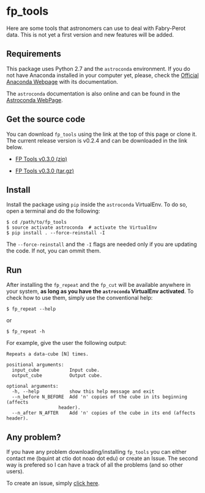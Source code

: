 # fp_tools

  Here are some tools that astronomers can use to deal with Fabry-Perot data.
  This is not yet a first version and new features will be added.

## Requirements

  This package uses Python 2.7 and the `astroconda` environment. If you do not
  have Anaconda installed in your computer yet, please, check the
  [Official Anaconda Webpage](https://www.continuum.io/downloads)
  with its documentation.

  The `astroconda` documentation is also online and can be found in the
  [Astroconda WebPage](https://astroconda.readthedocs.io/en/latest/).

## Get the source code

  You can download `fp_tools` using the link at the top of this page or clone
  it. The current release version is v0.2.4 and can be downloaded in the link
  below.

  * [FP Tools v0.3.0 (zip)](https://github.com/b1quint/fp_tools/archive/fp_tools-v0.3.0.zip)

  * [FP Tools v0.3.0 (tar.gz)](https://github.com/b1quint/fp_tools/archive/fp_tools-v0.3.0.tar.gz)  


## Install

  Install the package using `pip` inside the `astroconda` VirtualEnv. To do so,
  open a terminal and do the following:
  
    $ cd /path/to/fp_tools  
    $ source activate astroconda  # activate the VirtualEnv
    $ pip install . --force-reinstall -I
    
  The `--force-reinstall` and the `-I` flags are needed only if you 
  are updating the code. If not, you can ommit them.
  
## Run 

  After installing the `fp_repeat` and the `fp_cut` will be available
  anywhere in your system, **as long as you have the `astroconda` VirtualEnv
  activated**. To check how to use them, simply use the conventional help:
  
    $ fp_repeat --help
    
  or
  
    $ fp_repeat -h
    
  For example, give the user the following output:
  
    Repeats a data-cube [N] times.

    positional arguments:
      input_cube           Input cube.
      output_cube          Output cube.

    optional arguments:
      -h, --help           show this help message and exit
      --n_before N_BEFORE  Add 'n' copies of the cube in its beginning (affects
                       header).
      --n_after N_AFTER    Add 'n' copies of the cube in its end (affects header).
  
## Any problem?

  If you have any problem downloading/installing `fp_tools` you can 
  either contact me (bquint at ctio dot noao dot edu) or create an Issue. 
  The second way is prefered so I can have a track of all the problems (and
  so other users).
  
  To create an issue, simply [click here](https://github.com/b1quint/fp_tools/issues/new).
